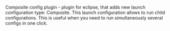 
Composite config plugin - plugin for eclipse, that adds new launch configuration type: Composite.
This launch configuration allows to run child configurations. This is useful when you need to run simultaneously several configs in one click.